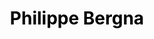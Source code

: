 ---
# Display name
title: '<span style="color: black;">Philippe Bergna'

# Full name 
first_name: '<span style="color: black;">Philippe'
last_name: '<span style="color: black;">Bergna'
# Status emoji
status:
  icon: 🎓

# Is this the primary user of the site?
superuser: true

# Highlight the author in author lists? (true/false)
highlight_name: true

# Role/position/tagline
role: '<span style="color: black;">Research Scientist for AI Safety and Security'


# Organizations/Affiliations to display in Biography block
organizations:
  - name: '<span style="color: black;>"Advai"'
    url: "https://www.advai.co.uk/"

# Social network links
profiles:
  - icon: at-symbol
    url: 'pbergna753@gmail.com'
    label: "Email Me"
  - icon: brands/github
    url: "https://github.com/philippe-753"
    label: "GitHub"
  - icon: brands/linkedin
    url: "https://www.linkedin.com/in/philippe-bergna-59a20917b/"
    label: "LinkedIn"
  # - icon: academicons/google-scholar
  #   url: "https://scholar.google.com/citations?user=QEjxEjcAAAAJ&hl=enz"
  #   label: "My Work"
# Research Interests
interests:
  - "AI Safety and Security"
  - "Model Robustness"
  - "Out of Distribution Detection (OOD)"
  - "Computer Vision"
  - "Large Language models"
# Education
education:
  - area: "MEng in Engineering Mathematics with study abroad"
    institution: "University of Bristol"
    date_start: "2018-10-01"
    date_end: "2022-09-01"
    summary: |
      Achieved a 74% overall grade. I proposed a Multimodal Explaionable Fake News Detections framework.
  - area: "MS Artificial Intelligence"
    institution: "Katholieke Universiteit Leuven"
    date_start: "2020-10-01"
    date_end: "2021-08-01"
    summary: |
      Took an AI master’s degree in my third year at University.

    
# Work Experience
work:
  - position: "Research Scientist for AI Safety and Security"
    company_name: "Advai"
    date_start: "2022-09-01"
    date_end: "2025-01-01"
    summary: |
      At Advai in London, selected from 1 out of 500 applicants, I advanced AI safety and security as a Research Scientist and Engineer by developing cutting-edge adversarial attacks for defense and facial verification systems, optimizing object detection through active learning, and leading model safety consultations, resulting in significant performance improvements and securing multimillion-pound contracts.
  - position: "Teacher Assistant"
    company_name: "University of Bristol"
    date_start: "2021-09-01"
    date_end: "2022-06-01"
    summary: |
      Teaching Assistant for the following courses: Artificial Intelligence, Data Science, Computer Programming, and Engineering Physics, effectively teaching machine learning algorithms and programming concepts. I supervised final-year computer vision projects, provided comprehensive academic support by assisting students with exercises, debugging, and concept comprehension, and was uniquely selected as the sole TA without a PhD, showcasing my exceptional expertise and commitment.
  - position: "Front end Developer"
    company_name: "Alfrad"
    date_start: "2020-05-01"
    date_end: "2022-09-01"
    summary: |
      Created an mobile application that worked both android and ios using Javascript using react native.

# Skills
skills:
  - name: "Technical Skills"
    items:
      - name: "Python"
        description: "Advanced"
        percent: 98
        icon: code-bracket
      - name: "AI safety and robustness"
        description: "Strong foundation"
        percent: 95
        icon: chart-bar
      - name: "Computer vision"
        description: "Proficient"
        percent: 90
        icon: code
      - name: "Deep Learning"
        description: "Expertise in CNNs, RNNs, Transformers"
        percent: 90
        icon: neural-network
  - name: "Hobbies"
    color: '#eeac02'
    color_border: '#f0bf23'
    items:
      - name: "Brazilian Jiu-Jitsu"
        description: "Competitive training"
        percent: 90
        icon: person-fighting
      - name: "Salsa and Bachata Dancing"
        percent: 30
        icon: dance
      - name: "Gym"
        percent: 70
        icon: camera

# Publications
publications:
  - title: "Graph Neural Stochastic Differential Equations"
    url: "https://scholar.google.com/citations?view_op=view_citation&hl=en&user=QEjxEjcAAAAJ&citation_for_view=QEjxEjcAAAAJ:u5HHmVD_uO8C"
    authors: "Richard Bergna, Sergio Calvo-Ordoñez, Felix Opolka, Pietro Liò, Jose Miguel Hernandez-Lobato"
    conference: "ICML (In Preparation)"
    year: 2024
    
# Languages
languages:
  - name: "English"
    percent: 100
  - name: "Spanish"
    percent: 100
  - name: "Italian"
    percent: 75

# Awards and Certifications
awards:
  - title: "Natural Language Processing with Classification and Vector Spaces"
    url: "https://www.coursera.org/account/accomplishments/certificate/RQF7MCGT89TZ"
    date: '2023-11-25'
    awarder: "Coursera"
    icon: coursera
    summary: |
      Completed a comprehensive course covering neural networks, vector space models, and their applications in natural language processing tasks.
  - title: "Probabilistic Deep Learning with TensorFlow 2"
    url: "https://www.coursera.org/account/accomplishments/certificate/35AV6PTQH2HM"
    date: '2023-08-21'
    awarder: "Coursera"
    icon: coursera
    summary: |
      Completed an intermediate course focusing on probabilistic models, TensorFlow 2, and the application of deep learning techniques in uncertainty quantification.
  - title: "Supervised Machine Learning: Regression and Classification"
    url: "https://www.coursera.org/account/accomplishments/certificate/4ZT9YYBMMYSH"
    date: '2023-06-01'
    awarder: "Coursera"
    icon: coursera
    summary: |
      Gained skills in building and applying machine learning models for regression and classification, with a focus on practical implementation and evaluation.
  - title: "Getting Started with TensorFlow 2"
    url: "https://www.coursera.org/account/accomplishments/certificate/C6QU5WJZKKJ5"
    date: '2023-04-01'
    awarder: "Coursera"
    icon: coursera
    summary: |
      Completed an introductory course on using TensorFlow 2 for machine learning and neural networks, focusing on hands-on model development.
  - title: "Theory of Gaussian Process Regression for Machine Learning"
    url: "https://ude.my/UC-23e80233-ca21-422f-8053-c88de212c1cd"
    date: '2023-02-01'
    awarder: "Unknown"
    icon: generic
    summary: |
      Studied Gaussian Process regression theory, with a focus on probabilistic modeling and applications in machine learning.
  - title: "Hands-On Essentials - Data Warehouse"
    url: "https://www.credly.com/badges/426ef272-5a0f-4ff8-8634-fe01cd78aeab?source=linked_in_profile"
    date: '2021-01-01'
    awarder: "Credly"
    icon: credly
    summary: |
      Completed a practical course on data warehousing, covering essential concepts in data storage and retrieval for large-scale systems.

---